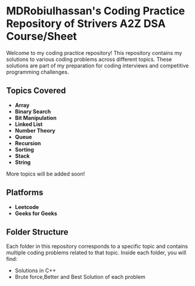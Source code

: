 # MDRobiulhassan's Coding Practice Repository of Strivers A2Z DSA Course/Sheet

Welcome to my coding practice repository! This repository contains my solutions to various coding problems across different topics. These solutions are part of my preparation for coding interviews and competitive programming challenges.

## Topics Covered

- **Array**
- **Binary Search**
- **Bit Manipulation**
- **Linked List**
- **Number Theory**
- **Queue**
- **Recursion**
- **Sorting**
- **Stack**
- **String**

More topics will be added soon!

## Platforms
- **Leetcode**
- **Geeks for Geeks**

## Folder Structure

Each folder in this repository corresponds to a specific topic and contains multiple coding problems related to that topic. Inside each folder, you will find:

- Solutions in C++ 
- Brute force,Better and Best Solution of each problem

